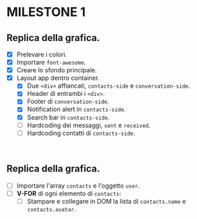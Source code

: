 # MILESTONE 1
## Replica della grafica.
- [x] Prelevare i colori.
- [x] Importare `font-awesome`.
- [x] Creare lo sfondo principale.
- [x] Layout app dentro container.
    - [x] Due `<div>` affiancati, `contacts-side` e `conversation-side`.
    - [x] Header di entrambi i `<div>`.
    - [x] Footer di `conversation-side`.
    - [x] Notification alert in `contacts-side`.
    - [x] Search bar in `contacts-side`.
    - [ ] Hardcoding dei messaggi, `sent` e `received`.
    - [ ] Hardcoding contatti di `contacts-side`.

<br>

## Replica della grafica.
- [ ] Importare l'array `contacts` e l'oggetto `user`.
- [ ] **V-FOR** di ogni elemento di `contacts`:
    - [ ] Stampare e collegare in DOM la lista di `contacts.name` e `contacts.avatar`.
